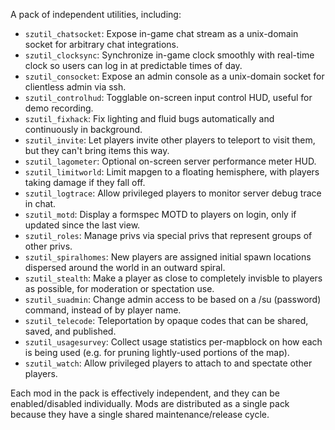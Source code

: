 A pack of independent utilities, including:

- `szutil_chatsocket`: Expose in-game chat stream as a unix-domain socket for arbitrary chat integrations.
- `szutil_clocksync`: Synchronize in-game clock smoothly with real-time clock so users can log in at predictable times of day.
- `szutil_consocket`: Expose an admin console as a unix-domain socket for clientless admin via ssh.
- `szutil_controlhud`: Togglable on-screen input control HUD, useful for demo recording.
- `szutil_fixhack`: Fix lighting and fluid bugs automatically and continuously in background.
- `szutil_invite`: Let players invite other players to teleport to visit them, but they can't bring items this way.
- `szutil_lagometer`: Optional on-screen server performance meter HUD.
- `szutil_limitworld`: Limit mapgen to a floating hemisphere, with players taking damage if they fall off.
- `szutil_logtrace`: Allow privileged players to monitor server debug trace in chat.
- `szutil_motd`: Display a formspec MOTD to players on login, only if updated since the last view.
- `szutil_roles`: Manage privs via special privs that represent groups of other privs.
- `szutil_spiralhomes`: New players are assigned initial spawn locations dispersed around the world in an outward spiral.
- `szutil_stealth`: Make a player as close to completely invisble to players as possible, for moderation or spectation use.
- `szutil_suadmin`: Change admin access to be based on a /su (password) command, instead of by player name.
- `szutil_telecode`: Teleportation by opaque codes that can be shared, saved, and published.
- `szutil_usagesurvey`: Collect usage statistics per-mapblock on how each is being used (e.g. for pruning lightly-used portions of the map).
- `szutil_watch`: Allow privileged players to attach to and spectate other players.

Each mod in the pack is effectively independent, and they can be enabled/disabled individually.  Mods are distributed as a single pack because they have a single shared maintenance/release cycle.